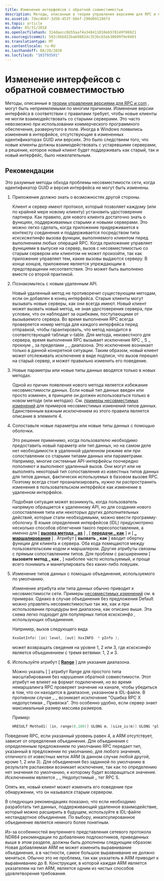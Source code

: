 ```yaml
---
title: Изменение интерфейсов с обратной совместимостью
description: Методы, описанные в теории управления версиями для RPC и COM, могут быть неприемлемыми по многим причинам.
ms.assetid: 7dec4b67-3d50-453f-b0ef-290d091186fd
ms.topic: article
ms.date: 05/31/2018
ms.openlocfilehash: 314daecc6b55aaf4a348411010eb578149f86921
ms.sourcegitcommit: 592c9bbd22ba69802dc353bcb5eb30699f9e9403
ms.translationtype: MT
ms.contentlocale: ru-RU
ms.lasthandoff: 08/20/2020
ms.locfileid: "103793501"
---
```

# <a name="changing-interfaces-in-a-backward-compatible-manner"></a>Изменение интерфейсов с обратной совместимостью

Методы, описанные в [теории управления версиями для RPC и com](the-versioning-theory-for-rpc-and-com.md) , могут быть неприемлемыми по многим причинам. Изменение версии интерфейса в соответствии с правилами требует, чтобы новые клиенты не могли взаимодействовать со старыми серверами. Это часто невозможно при использовании коммерческого программного обеспечения, развернутого в поле. Иногда в Windows появились изменения в интерфейсе, отсутствующие в измененных идентификаторах GUID или версиях. Это было следствием того, что новые клиенты должны взаимодействовать с устаревшими серверами, а решение, которое новый клиент будет поддерживать как старый, так и новый интерфейс, было нежелательным.

## <a name="best-practice"></a>Рекомендации

Это разумные методы обхода проблемы несовместимости сети, когда идентификатор GUID и версия интерфейса не могут быть изменены.

1.  Приложение должно знать о возможностях другой стороны.

    Клиент и сервер имеют протокол, который позволяет каждому (или по крайней мере новому клиенту) установить удостоверение партнера. Как правило, для нового клиента достаточно знать о функциях, поддерживаемых старыми и новыми серверами. Это можно легко сделать, когда приложение придерживается к контексту соединения и поддерживается посредством типа *ксксксжетинфо* вызова функции, выполняемого клиентом перед выполнением любых операций RPC. Когда приложение управляет функциями в выпуске на сервер, вызов с несовместимостью со старым сервером или клиентом не может произойти, так как приложение управляет тем, какие вызовы выдаются серверу. В конце концов, приложение является упреждающим в предотвращении несоответствия. Это может быть выполнено вместе со второй практикой.

2.  Познакомьтесь с новым удаленным API.

    Новый удаленный метод не противоречит существующим методам, если он добавлен в конец интерфейса. Старые клиенты могут вызывать новые серверы, как они всегда имеют. Новый клиент может вызвать новый метод, не зная удостоверения сервера, при условии, что он наблюдает за ошибками, поступающими от вызываемого сервера. Во время выполнения RPC всегда проверяется номер метода для каждого интерфейса перед отправкой, чтобы гарантировать, что метод находится в соответствующей таблице v-table. Для метода, неизвестного для сервера, время выполнения RPC вызывает исключение RPC \_ S \_ прокнум \_ за пределами \_ \_ диапазона. Это исключение возникает только в данной конкретной ситуации. Таким образом, новый клиент может отслеживать исключение в виде подписи, что вызов перешел на старый сервер, и может правильно изменить его поведение.

3.  Новые параметры или новые типы данных вводятся только в новых методах.

    Одной из причин появления нового метода является избежание несовместимости данных. Если новый тип данных введен или просто изменен, в принципе он должен использоваться только в новом методе (или методах). См. [примеры несовместимых изменений](examples-of-incompatible-changes.md) для примеров несовместимых изменений типов данных. Единственным важным исключением из этого правила является описание в элементе 4.

4.  Сопоставьте новые параметры или новые типы данных с помощью оболочки.

    Это решение применимо, когда пользователю необходимо предоставить новый параметр или тип данных, но на самом деле нет необходимости в удаленной удаленном режиме или при сопоставлении со старыми типами данных или параметрами. Например, многие системные API-интерфейсы поочередно пополняют и выполняют удаленный вызов. Они могут или не выполнять некоторый тип сопоставления из известных типов данных для типов данных, фактически используемых в базовом вызове RPC. Поэтому всегда стоит проанализировать, нужно ли распространить изменения в пользовательском интерфейсе как изменение в удаленном интерфейсе.

    Подобная ситуация может возникнуть, когда пользователь напрямую обращается к удаленному API, но для создания нового сопоставления типа или некоторых других дополнительных действий, которые стали необходимыми, можно ввести программу-оболочку. В языке определения интерфейсов (IDL) предусмотрено несколько способов облегчения такого пересопоставления, а именно для \[ [**вызова метода \_ as**](/windows/desktop/Midl/call-as) \] , \[ [**передачи \_ как**](/windows/desktop/Midl/transmit-as) \] и \[ [**\_ маршалирования**](/windows/desktop/Midl/wire-marshal) \] . Атрибут \[ **вызвать \_ как** \] вводит обертку функции для клиента и сервера. Оба кода помещаются между пользовательским кодом и маршалером. Другие атрибуты связаны с прямым сопоставлением типов. Для проблем с расширением \[ **вызовите метод \_ как** , \] наиболее часто используемый, и проще всего понимать и манипулировать без каких-либо ловушек.

5.  Изменение типов данных с помощью объединения, используемого по умолчанию.

    Изменение атрибута или типа данных обычно приводит к несовместимости сети. Примеры [несовместимых изменений](examples-of-incompatible-changes.md) см. в примерах. Однако в случае объединения без предложения Default можно управлять несовместимостью так же, как и при использовании процедуры вне диапазона, как описано выше. Эта схема легко подходит для популярных типов *ксксксинфо* , использующих объединения.

    Например, вызов следующего вида

    ```C++
    XxxGetInfo( [in] level, [out] XxxINFO  * pInfo );
    ```

    

    может возвращать сведения на уровне 1, 2 или 3, где *ксксксинфо* является объединением с тремя ветвями: 1, 2 и 3.

6.  Используйте атрибут \[ [**Range**](/windows/desktop/Midl/range) \] для указания диапазона.

    Можно указать \[ [](/windows/desktop/Midl/range) \] атрибут Range для простого типа масштабирования без нарушения обратной совместимости. Этот атрибут не влияет на формат подключения, но во время немаршалинга RPC проверяет значение на канале, чтобы убедиться в том, что он находится в диапазоне, указанном в IDL-файле. В противном случае \_ \_ возникает исключение "Ошибка RPC X недопустимая \_ Привязка". Это особенно удобно, если сервер знает максимальный размер массива размеров.

    Пример:

    ```C++
    HRESULT Method1( [in, range(0,100)] ULONG m, [size_is(m)] ULONG *plong); 
    ```

    

Поведение RPC, если указанный уровень равен 4, а ARM отсутствует, зависит от определения объединения. Для объединения с определенным предложением по умолчанию RPC передает тип, указанный в предложении по умолчанию, для любого значения, отличного от известных меток ARM (в данном случае любой другой, кроме 1, 2 или 3). Для объединения без заданной по умолчанию в результате распаковки возникает исключение, так как по определению нет значения по умолчанию, к которому будет возвращаться значение. Исключением является \_ \_ Недопустимый \_ тег RPC S.

Опять же, новый клиент может изменить его поведение при обнаружении, что он назывался старым сервером.

В следующих рекомендациях показано, что если необходимо разработать тип данных, поддерживающий удаленное взаимодействие, который можно расширить в будущем, используйте в IDL-файле нестандартное объединение. По выбору, инкапсулированное объединение является немного более понятным.

Из-за особенностей внутреннего представления сетевого протокола NDR64 рекомендации по добавлению подлокотников, приведенных выше в этом разделе, должны быть дополнены следующим образом: Новая добавляемая ARM не может изменить выравнивание объединения, а в частности, самое большое выравнивание не должно меняться. Обычно это не проблема, так как указатель в ARM приводит к выравниванию до 8. Конструкция, в которой каждая ARM является указателем на тип ARM, является одним из чистых способов удовлетворения требования.

 

 